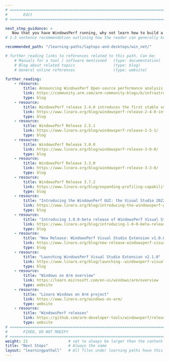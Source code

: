 ```yaml
---
# ================================================================================
#       Edit
# ================================================================================

next_step_guidance: >
   Now that you have WindowsPerf running, why not learn how to build a native Windows on Arm application?
# 1-3 sentence recommendation outlining how the reader can generally keep learning about these topics, and a specific explanation of why the next step is being recommended.

recommended_path: "/learning-paths/laptops-and-desktops/win_net/"

# further_reading links to references related to this path. Can be:
    # Manuals for a tool / software mentioned   (type: documentation)
    # Blog about related topics                 (type: blog)
    # General online references                 (type: website)

further_reading:
    - resource:
        title: Announcing WindowsPerf Open-source performance analysis tool for Windows on Arm
        link: https://community.arm.com/arm-community-blogs/b/infrastructure-solutions-blog/posts/announcing-windowsperf
        type: blog
    - resource:
        title: WindowsPerf release 2.4.0 introduces the first stable version of sampling model support
        link: https://www.linaro.org/blog/windowsperf-release-2-4-0-introduces-the-first-stable-version-of-sampling-model-support/
        type: blog
    - resource:
        title: WindowsPerf Release 2.5.1
        link: https://www.linaro.org/blog/windowsperf-release-2-5-1/
        type: blog
    - resource:
        title: WindowsPerf Release 3.0.0
        link: https://www.linaro.org/blog/windowsperf-release-3-0-0/
        type: blog
    - resource:
        title: WindowsPerf Release 3.3.0
        link: https://www.linaro.org/blog/windowsperf-release-3-3-0/
        type: blog
    - resource:
        title: WindowsPerf Release 3.7.2
        link: https://www.linaro.org/blog/expanding-profiling-capabilities-with-windowsperf-372-release
        type: blog
    - resource:
        title: "Introducing the WindowsPerf GUI: the Visual Studio 2022 extension"
        link: https://www.linaro.org/blog/introducing-the-windowsperf-gui-the-visual-studio-2022-extension
        type: blog
    - resource:
        title: "Introducing 1.0.0-beta release of WindowsPerf Visual Studio extension"
        link: https://www.linaro.org/blog/introducing-1-0-0-beta-release-of-windowsperf-visual-studio-extension
        type: blog
    - resource:
        title: "New Release: WindowsPerf Visual Studio Extension v1.0.0"
        link: https://www.linaro.org/blog/new-release-windowsperf-visual-studio-extension-v1000
        type: blog
    - resource:
        title: "Launching WindowsPerf Visual Studio Extension v2.1.0"
        link: https://www.linaro.org/blog/launching--windowsperf-visual-studio-extension-v210
        type: blog
    - resource:
        title: "Windows on Arm overview"
        link: https://learn.microsoft.com/en-us/windows/arm/overview
        type: website
    - resource:
        title: "Linaro Windows on Arm project"
        link: https://www.linaro.org/windows-on-arm/
        type: website
    - resource:
        title: "WindowsPerf releases"
        link: https://github.com/arm-developer-tools/windowsperf/releases
        type: website
# ================================================================================
#       FIXED, DO NOT MODIFY
# ================================================================================
weight: 21                  # set to always be larger than the content in this path, and one more than 'review'
title: "Next Steps"         # Always the same
layout: "learningpathall"   # All files under learning paths have this same wrapper
---
```


